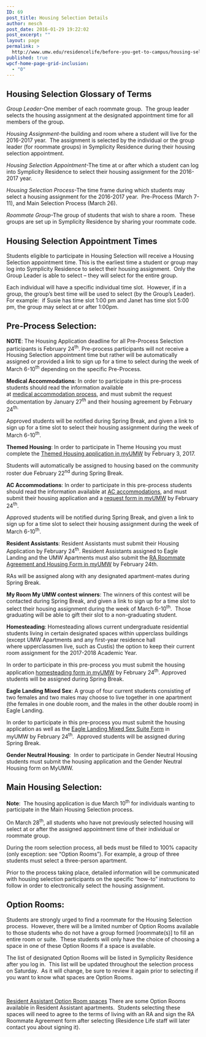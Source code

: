 ```yaml
---
ID: 69
post_title: Housing Selection Details
author: mesch
post_date: 2016-01-29 19:22:02
post_excerpt: ""
layout: page
permalink: >
  http://www.umw.edu/residencelife/before-you-get-to-campus/housing-selection/details/
published: true
wpcf-home-page-grid-inclusion:
  - "0"
---
```

<h2><strong>Housing Selection Glossary of Terms</strong></h2>
<em>Group Leader</em>-One member of each roommate group.  The group leader selects the housing assignment at the designated appointment time for all members of the group.

<em>Housing Assignment</em>-the building and room where a student will live for the 2016-2017 year.  The assignment is selected by the individual or the group leader (for roommate groups) in Symplicity Residence during their housing selection appointment.

<em>Housing Selection Appointment</em>-The time at or after which a student can log into Symplicity Residence to select their housing assignment for the 2016-2017 year.

<em>Housing Selection Process</em>-The time frame during which students may select a housing assignment for the 2016-2017 year.  Pre-Process (March 7-11), and Main Selection Process (March 26).

<em>Roommate Group</em>-The group of students that wish to share a room.  These groups are set up in Symplicity Residence by sharing your roommate code.
<h2><strong>Housing Selection Appointment Times</strong></h2>
Students eligible to participate in Housing Selection will receive a Housing Selection appointment time. This is the earliest time a student or group may log into Symplicity Residence to select their housing assignment.  Only the Group Leader is able to select – they will select for the entire group.

Each individual will have a specific individual time slot.  However, if in a group, the group’s best time will be used to select (by the Group’s Leader).  For example:  if Susie has time slot 1:00 pm and Janet has time slot 5:00 pm, the group may select at or after 1:00pm.
<h2><strong>Pre-Process Selection:</strong></h2>
<strong>NOTE</strong>: The Housing Application deadline for all Pre-Process Selection participants is February 24<sup>th</sup>. Pre-process participants will not receive a Housing Selection appointment time but rather will be automatically assigned or provided a link to sign up for a time to select during the week of March 6-10<sup>th</sup> depending on the specific Pre-Process.

<strong>Medical Accommodations</strong>: In order to participate in this pre-process students should read the information available at <a href="http://academics.umw.edu/disability/accommodations/housing-accommodations/">medical accommodation process</a>, and must submit the request documentation by January 27<sup>th</sup> and their housing agreement by February 24<sup>th.</sup>

Approved students will be notified during Spring Break, and given a link to sign up for a time slot to select their housing assignment during the week of March 6-10<sup>th</sup>.

<strong>Themed Housing</strong>: In order to participate in Theme Housing you must complete the <a href="https://orgsync.com/59554/forms/166472">Themed Housing application in myUMW</a> by February 3, 2017.

Students will automatically be assigned to housing based on the community roster due February 22<sup>nd</sup> during Spring Break.

<strong>AC Accommodations</strong>: In order to participate in this pre-process students should read the information available at <a href="http://students.umw.edu/residencelife/airconditionedhousing/">AC accommodations</a>, and must submit their housing application and a <a href="https://orgsync.com/59554/forms/87507">request form in myUMW</a> by February 24<sup>th</sup>.

Approved students will be notified during Spring Break, and given a link to sign up for a time slot to select their housing assignment during the week of March 6-10<sup>th</sup>.

<strong>Resident Assistants</strong>: Resident Assistants must submit their Housing Application by February 24<sup>th</sup>. Resident Assistants assigned to Eagle Landing and the UMW Apartments must also submit the <a href="https://orgsync.com/59554/files/726047/show">RA Roommate Agreement and Housing Form in myUMW</a> by February 24th.

RAs will be assigned along with any designated apartment-mates during Spring Break.

<strong>My Room My UMW contest winners</strong>: The winners of this contest will be contacted during Spring Break, and given a link to sign up for a time slot to select their housing assignment during the week of March 6-10<sup>th</sup>.  Those graduating will be able to gift their slot to a non-graduating student.

<strong>Homesteading</strong>: Homesteading allows current undergraduate residential students living in certain designated spaces within upperclass buildings (except UMW Apartments and any first-year residence hall where upperclassmen live, such as Custis) the option to keep their current room assignment for the 2017-2018 Academic Year.

In order to participate in this pre-process you must submit the housing application <a href="https://orgsync.com/59554/forms/66700">homesteading form in myUMW</a> by February 24<sup>th</sup>. Approved students will be assigned during Spring Break.

<strong>Eagle Landing Mixed Sex</strong>: A group of four current students consisting of two females and two males may choose to live together in one apartment (the females in one double room, and the males in the other double room) in Eagle Landing.

In order to participate in this pre-process you must submit the housing application as well as the <a href="https://orgsync.com/59554/forms/131495">Eagle Landing Mixed Sex Suite Form</a> in myUMW by February 24<sup>th</sup>.  Approved students will be assigned during Spring Break.

<strong>Gender Neutral Housing</strong>:  In order to participate in Gender Neutral Housing students must submit the housing application and the Gender Neutral Housing form on MyUMW.
<h2></h2>
<h2><strong>Main Housing Selection:</strong></h2>
<strong>Note</strong>:  The housing application is due March 10<sup>th</sup> for individuals wanting to participate in the Main Housing Selection process.

On March 28<sup>th</sup>, all students who have not previously selected housing will select at or after the assigned appointment time of their individual or roommate group.

During the room selection process, all beds must be filled to 100% capacity (only exception: see “Option Rooms”). For example, a group of three students must select a three-person apartment.

Prior to the process taking place, detailed information will be communicated with housing selection participants on the specific “how-to” instructions to follow in order to electronically select the housing assignment.
<h2><strong>Option Rooms:</strong></h2>
Students are strongly urged to find a roommate for the Housing Selection process.  However, there will be a limited number of Option Rooms available to those students who do not have a group formed [roommate(s)] to fill an entire room or suite.  These students will only have the choice of choosing a space in one of these Option Rooms if a space is available.

The list of designated Option Rooms will be listed in Symplicity Residence after you log in.  This list will be updated throughout the selection process on Saturday.  As it will change, be sure to review it again prior to selecting if you want to know what spaces are Option Rooms.

&nbsp;

<u>Resident Assistant Option Room spaces</u>
There are some Option Rooms available in Resident Assistant apartments.  Students selecting these spaces will need to agree to the terms of living with an RA and sign the RA Roommate Agreement form after selecting (Residence Life staff will later contact you about signing it).